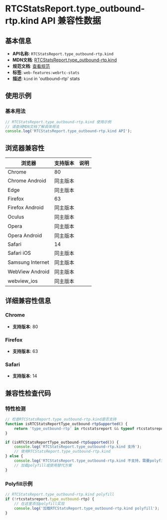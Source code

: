 # RTCStatsReport.type_outbound-rtp.kind API 兼容性数据

## 基本信息

- **API名称**: `RTCStatsReport.type_outbound-rtp.kind`
- **MDN文档**: [RTCStatsReport.type_outbound-rtp.kind](https://developer.mozilla.org/docs/Web/API/RTCOutboundRtpStreamStats/kind)
- **规范文档**: [查看规范](https://w3c.github.io/webrtc-stats/#dom-rtcrtpstreamstats-kind)
- **标签**: `web-features:webrtc-stats`
- **描述**: `kind` in 'outbound-rtp' stats

## 使用示例

### 基本用法

```javascript
// RTCStatsReport.type_outbound-rtp.kind 使用示例
// 请查阅MDN文档了解具体用法
console.log('RTCStatsReport.type_outbound-rtp.kind API');
```

## 浏览器兼容性

| 浏览器 | 支持版本 | 说明 |
|--------|----------|------|
| Chrome | 80 |  |
| Chrome Android | 同主版本 |  |
| Edge | 同主版本 |  |
| Firefox | 63 |  |
| Firefox Android | 同主版本 |  |
| Oculus | 同主版本 |  |
| Opera | 同主版本 |  |
| Opera Android | 同主版本 |  |
| Safari | 14 |  |
| Safari iOS | 同主版本 |  |
| Samsung Internet | 同主版本 |  |
| WebView Android | 同主版本 |  |
| webview_ios | 同主版本 |  |

## 详细兼容性信息

### Chrome

- **支持版本**: 80

### Firefox

- **支持版本**: 63

### Safari

- **支持版本**: 14

## 兼容性检查代码

### 特性检测

```javascript
// 检查RTCStatsReport.type_outbound-rtp.kind是否支持
function isRTCStatsReportType_outbound-rtpSupported() {
    return 'type_outbound-rtp' in rtcstatsreport && typeof rtcstatsreport.type_outbound-rtp === 'function';
}

if (isRTCStatsReportType_outbound-rtpSupported()) {
    console.log('RTCStatsReport.type_outbound-rtp.kind 支持');
    // 使用RTCStatsReport.type_outbound-rtp.kind
} else {
    console.log('RTCStatsReport.type_outbound-rtp.kind 不支持，需要polyfill');
    // 加载polyfill或使用替代方案
}
```

### Polyfill示例

```javascript
// RTCStatsReport.type_outbound-rtp.kind polyfill
if (!rtcstatsreport.type_outbound-rtp) {
    // 在这里添加polyfill实现
    console.log('加载RTCStatsReport.type_outbound-rtp.kind polyfill');
}
```


